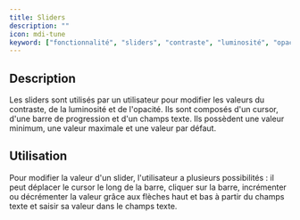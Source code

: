 ```yaml
---
title: Sliders
description: ""
icon: mdi-tune
keyword: ["fonctionnalité", "sliders", "contraste", "luminosité", "opacité"]
---
```

## Description

Les sliders sont utilisés par un utilisateur pour modifier les valeurs du contraste, de la luminosité et de l'opacité.
Ils sont composés d'un cursor, d'une barre de progression et d'un champs texte. Ils possèdent une valeur minimum, une valeur maximale et une valeur par défaut.

## Utilisation

Pour modifier la valeur d'un slider, l'utilisateur a plusieurs possibilités : il peut déplacer le cursor le long de la barre, cliquer sur la barre, incrémenter ou décrémenter la valeur grâce aux flèches haut et bas à partir du champs texte et saisir sa valeur dans le champs texte.